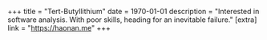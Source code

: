 +++
title = "Tert-Butyllithium"
date = 1970-01-01
description = "Interested in software analysis. With poor skills, heading for an inevitable failure."
[extra]
link = "https://haonan.me"
+++